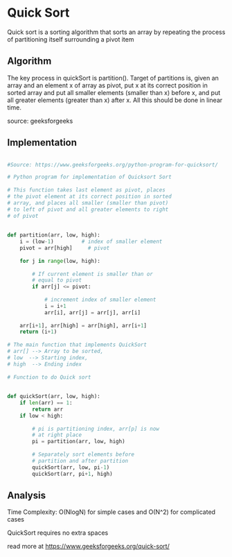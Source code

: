 # Quick Sort

Quick sort is a sorting algorithm that sorts an array by repeating the process of partitioning itself surrounding a pivot item

## Algorithm

The key process in quickSort is partition(). Target of partitions is, given an array and an element x of array as pivot, put x at its correct position in sorted array and put all smaller elements (smaller than x) before x, and put all greater elements (greater than x) after x. All this should be done in linear time.

source: geeksforgeeks

## Implementation

```python

#Source: https://www.geeksforgeeks.org/python-program-for-quicksort/

# Python program for implementation of Quicksort Sort 
  
# This function takes last element as pivot, places 
# the pivot element at its correct position in sorted 
# array, and places all smaller (smaller than pivot) 
# to left of pivot and all greater elements to right 
# of pivot 
  
  
def partition(arr, low, high): 
    i = (low-1)         # index of smaller element 
    pivot = arr[high]     # pivot 
  
    for j in range(low, high): 
  
        # If current element is smaller than or 
        # equal to pivot 
        if arr[j] <= pivot: 
  
            # increment index of smaller element 
            i = i+1
            arr[i], arr[j] = arr[j], arr[i] 
  
    arr[i+1], arr[high] = arr[high], arr[i+1] 
    return (i+1) 
  
# The main function that implements QuickSort 
# arr[] --> Array to be sorted, 
# low  --> Starting index, 
# high  --> Ending index 
  
# Function to do Quick sort 
  
  
def quickSort(arr, low, high): 
    if len(arr) == 1: 
        return arr 
    if low < high: 
  
        # pi is partitioning index, arr[p] is now 
        # at right place 
        pi = partition(arr, low, high) 
  
        # Separately sort elements before 
        # partition and after partition 
        quickSort(arr, low, pi-1) 
        quickSort(arr, pi+1, high) 

```

## Analysis

Time Complexity: O(NlogN) for simple cases and O(N^2) for complicated cases 

QuickSort requires no extra spaces

read more at https://www.geeksforgeeks.org/quick-sort/

